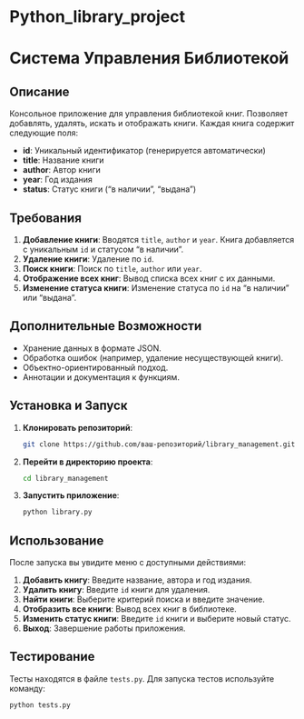 # Python_library_project
 
# Система Управления Библиотекой

## Описание

Консольное приложение для управления библиотекой книг. Позволяет добавлять, удалять, искать и отображать книги. Каждая книга содержит следующие поля:

- **id**: Уникальный идентификатор (генерируется автоматически)
- **title**: Название книги
- **author**: Автор книги
- **year**: Год издания
- **status**: Статус книги (“в наличии”, “выдана”)

## Требования

1. **Добавление книги**: Вводятся `title`, `author` и `year`. Книга добавляется с уникальным `id` и статусом “в наличии”.
2. **Удаление книги**: Удаление по `id`.
3. **Поиск книги**: Поиск по `title`, `author` или `year`.
4. **Отображение всех книг**: Вывод списка всех книг с их данными.
5. **Изменение статуса книги**: Изменение статуса по `id` на “в наличии” или “выдана”.

## Дополнительные Возможности

- Хранение данных в формате JSON.
- Обработка ошибок (например, удаление несуществующей книги).
- Объектно-ориентированный подход.
- Аннотации и документация к функциям.

## Установка и Запуск

1. **Клонировать репозиторий**:
    ```bash
    git clone https://github.com/ваш-репозиторий/library_management.git
    ```
2. **Перейти в директорию проекта**:
    ```bash
    cd library_management
    ```
3. **Запустить приложение**:
    ```bash
    python library.py
    ```

## Использование

После запуска вы увидите меню с доступными действиями:

1. **Добавить книгу**: Введите название, автора и год издания.
2. **Удалить книгу**: Введите `id` книги для удаления.
3. **Найти книги**: Выберите критерий поиска и введите значение.
4. **Отобразить все книги**: Вывод всех книг в библиотеке.
5. **Изменить статус книги**: Введите `id` книги и выберите новый статус.
6. **Выход**: Завершение работы приложения.

## Тестирование

Тесты находятся в файле `tests.py`. Для запуска тестов используйте команду:

```bash
python tests.py
